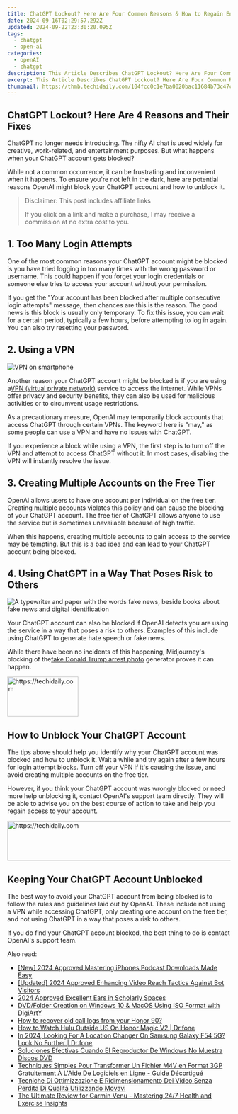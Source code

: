 ```yaml
---
title: ChatGPT Lockout? Here Are Four Common Reasons & How to Regain Entry
date: 2024-09-16T02:29:57.292Z
updated: 2024-09-22T23:30:20.095Z
tags:
  - chatgpt
  - open-ai
categories:
  - openAI
  - chatgpt
description: This Article Describes ChatGPT Lockout? Here Are Four Common Reasons & How to Regain Entry
excerpt: This Article Describes ChatGPT Lockout? Here Are Four Common Reasons & How to Regain Entry
thumbnail: https://thmb.techidaily.com/104fcc0c1e7ba0020bac11684b73c47c97661f3e4742e08d1374a286a48bed4c.jpg
---
```


## ChatGPT Lockout? Here Are 4 Reasons and Their Fixes

 ChatGPT no longer needs introducing. The nifty AI chat is used widely for creative, work-related, and entertainment purposes. But what happens when your ChatGPT account gets blocked?

 While not a common occurrence, it can be frustrating and inconvenient when it happens. To ensure you're not left in the dark, here are potential reasons OpenAI might block your ChatGPT account and how to unblock it.

>  Disclaimer: This post includes affiliate links
>
>  If you click on a link and make a purchase, I may receive a commission at no extra cost to you.
>

## 1\. Too Many Login Attempts

 One of the most common reasons your ChatGPT account might be blocked is you have tried logging in too many times with the wrong password or username. This could happen if you forget your login credentials or someone else tries to access your account without your permission.

 If you get the "Your account has been blocked after multiple consecutive login attempts" message, then chances are this is the reason. The good news is this block is usually only temporary. To fix this issue, you can wait for a certain period, typically a few hours, before attempting to log in again. You can also try resetting your password.

## 2\. Using a VPN

![VPN on smartphone](https://static1.makeuseofimages.com/wordpress/wp-content/uploads/2023/04/vpn-tool.jpg)

 Another reason your ChatGPT account might be blocked is if you are using a[VPN (virtual private network)](https://www.makeuseof.com/tag/what-is-a-vpn-how-tunneling-works/) service to access the internet. While VPNs offer privacy and security benefits, they can also be used for malicious activities or to circumvent usage restrictions.

 As a precautionary measure, OpenAI may temporarily block accounts that access ChatGPT through certain VPNs. The keyword here is "may," as some people can use a VPN and have no issues with ChatGPT.

 If you experience a block while using a VPN, the first step is to turn off the VPN and attempt to access ChatGPT without it. In most cases, disabling the VPN will instantly resolve the issue.

## 3\. Creating Multiple Accounts on the Free Tier

 OpenAI allows users to have one account per individual on the free tier. Creating multiple accounts violates this policy and can cause the blocking of your ChatGPT account. The free tier of ChatGPT allows anyone to use the service but is sometimes unavailable because of high traffic.

 When this happens, creating multiple accounts to gain access to the service may be tempting. But this is a bad idea and can lead to your ChatGPT account being blocked.

## 4\. Using ChatGPT in a Way That Poses Risk to Others

![A typewriter and paper with the words fake news, beside books about fake news and digital identification](https://static1.makeuseofimages.com/wordpress/wp-content/uploads/2023/04/ai-deepfake-fake-news.jpg)

 Your ChatGPT account can also be blocked if OpenAI detects you are using the service in a way that poses a risk to others. Examples of this include using ChatGPT to generate hate speech or fake news.

 While there have been no incidents of this happening, Midjourney's blocking of the[fake Donald Trump arrest photo](https://www.makeuseof.com/trump-arrest-deepfake-ai-images/) generator proves it can happen.

<!-- affiliate ads begin -->
<a href="https://malaysia-healthcare-travel-council.pxf.io/c/5597632/1576477/17382" target="_top" id="1576477">
  <img src="//a.impactradius-go.com/display-ad/17382-1576477" border="0" alt="https://techidaily.com" width="160" height="90"/>
</a>
<img height="0" width="0" src="https://malaysia-healthcare-travel-council.pxf.io/i/5597632/1576477/17382" style="position:absolute;visibility:hidden;" border="0" />
<!-- affiliate ads end -->

## How to Unblock Your ChatGPT Account

 The tips above should help you identify why your ChatGPT account was blocked and how to unblock it. Wait a while and try again after a few hours for login attempt blocks. Turn off your VPN if it's causing the issue, and avoid creating multiple accounts on the free tier.

 However, if you think your ChatGPT account was wrongly blocked or need more help unblocking it, contact OpenAI's support team directly. They will be able to advise you on the best course of action to take and help you regain access to your account.

<!-- affiliate ads begin -->
<a href="https://appsumo.8odi.net/c/5597632/2123726/7443" target="_top" id="2123726">
  <img src="//a.impactradius-go.com/display-ad/7443-2123726" border="0" alt="https://techidaily.com" width="600" height="90"/>
</a>
<img height="0" width="0" src="https://appsumo.8odi.net/i/5597632/2123726/7443" style="position:absolute;visibility:hidden;" border="0" />
<!-- affiliate ads end -->

## Keeping Your ChatGPT Account Unblocked

 The best way to avoid your ChatGPT account from being blocked is to follow the rules and guidelines laid out by OpenAI. These include not using a VPN while accessing ChatGPT, only creating one account on the free tier, and not using ChatGPT in a way that poses a risk to others.

 If you do find your ChatGPT account blocked, the best thing to do is contact OpenAI's support team.

<ins class="adsbygoogle"
     style="display:block"
     data-ad-format="autorelaxed"
     data-ad-client="ca-pub-7571918770474297"
     data-ad-slot="1223367746"></ins>

<ins class="adsbygoogle"
     style="display:block"
     data-ad-client="ca-pub-7571918770474297"
     data-ad-slot="8358498916"
     data-ad-format="auto"
     data-full-width-responsive="true"></ins>

<span class="atpl-alsoreadstyle">Also read:</span>
<div><ul>
<li><a href="https://fox-helps.techidaily.com/new-2024-approved-mastering-iphones-podcast-downloads-made-easy/"><u>[New] 2024 Approved Mastering iPhones Podcast Downloads Made Easy</u></a></li>
<li><a href="https://facebook-record-videos.techidaily.com/updated-2024-approved-enhancing-video-reach-tactics-against-bot-visitors/"><u>[Updated] 2024 Approved Enhancing Video Reach Tactics Against Bot Visitors</u></a></li>
<li><a href="https://screen-recording.techidaily.com/2024-approved-excellent-ears-in-scholarly-spaces/"><u>2024 Approved Excellent Ears in Scholarly Spaces</u></a></li>
<li><a href="https://discover-brilliant.techidaily.com/dvdfolder-creation-on-windows-10-and-macos-using-iso-format-with-digiarty/"><u>DVD/Folder Creation on Windows 10 & MacOS Using ISO Format with DigiArtY</u></a></li>
<li><a href="https://blog-min.techidaily.com/how-to-recover-old-call-logs-from-your-honor-90-by-fonelab-android-recover-call-logs/"><u>How to recover old call logs from your Honor 90?</u></a></li>
<li><a href="https://fake-location.techidaily.com/how-to-watch-hulu-outside-us-on-honor-magic-v2-drfone-by-drfone-virtual-android/"><u>How to Watch Hulu Outside US On Honor Magic V2 | Dr.fone</u></a></li>
<li><a href="https://phone-solutions.techidaily.com/in-2024-looking-for-a-location-changer-on-samsung-galaxy-f54-5g-look-no-further-drfone-by-drfone-virtual-android/"><u>In 2024, Looking For A Location Changer On Samsung Galaxy F54 5G? Look No Further | Dr.fone</u></a></li>
<li><a href="https://tech-haven.techidaily.com/soluciones-efectivas-cuando-el-reproductor-de-windows-no-muestra-discos-dvd/"><u>Soluciones Efectivas Cuando El Reproductor De Windows No Muestra Discos DVD</u></a></li>
<li><a href="https://tech-haven.techidaily.com/techniques-simples-pour-transformer-un-fichier-m4v-en-format-3gp-gratuitement-a-laide-de-logiciels-en-ligne-guide-decortigue/"><u>Techniques Simples Pour Transformer Un Fichier M4V en Format 3GP Gratuitement À L'Aide De Logiciels en Ligne - Guide Décortigué</u></a></li>
<li><a href="https://tech-haven.techidaily.com/tecniche-di-ottimizzazione-e-ridimensionamento-dei-video-senza-perdita-di-qualita-utilizzando-movavi/"><u>Tecniche Di Ottimizzazione E Ridimensionamento Dei Video Senza Perdita Di Qualità Utilizzando Movavi</u></a></li>
<li><a href="https://buynow-help.techidaily.com/the-ultimate-review-for-garmin-venu-mastering-247-health-and-exercise-insights/"><u>The Ultimate Review for Garmin Venu - Mastering 24/7 Health and Exercise Insights</u></a></li>
</ul></div>

